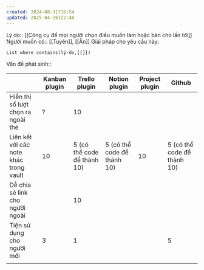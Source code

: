 ```yaml
---
created: 2024-08-31T16:54
updated: 2025-04-26T22:48
---
```

Lý do:: [[Công cụ để mọi người chọn điều muốn làm hoặc bàn cho lần tới]]
Người muốn có:: [[Tuyên]], [[Ân]]
Giải pháp cho yêu cầu này:
```dataview
List where contains(lý-do,[[]])
```

Vấn đề phát sinh::

|                                        | Kanban plugin | Trello plugin               | Notion plugin               | Project plugin | Github                      |
| -------------------------------------- | ------------- | --------------------------- | --------------------------- | -------------- | --------------------------- |
| Hiển thị số lượt chọn ra ngoài thẻ     | ?             | 10                          |                             |                |                             |
| Liên kết với các note khác trong vault | 10            | 5 (có thể code để thành 10) | 5 (có thể code để thành 10) | 10             | 5 (có thể code để thành 10) |
| Dễ chia sẻ link cho người ngoài        |               | 10                          |                             |                |                             |
| Tiện sử dụng cho người mới             | 3             | 1                           |                             |                | 5                           |
|                                        |               |                             |                             |                |                             |
